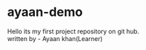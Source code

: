 # ayaan-demo
Hello its my first project repository on git hub.
<br>
written by - Ayaan khan(Learner)
